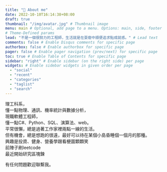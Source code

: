 ```yaml
---
title: "📃 About me"
date: 2022-10-10T16:14:38+08:00
draft: true
thumbnail: "/img/avatar.jpg" # Thumbnail image
menu: main # Optional, add page to a menu. Options: main, side, footer
# Theme-Defined params
lead: "不是一個很努力的工程師，生活就是在耍廢中順便追求點成就感。" # Lead text
comments: false # Enable Disqus comments for specific page
authorbox: false # Enable authorbox for specific page
pager: false # Enable pager navigation (prev/next) for specific page
toc: true # Enable Table of Contents for specific page
sidebar: "right" # Enable sidebar (on the right side) per page
widgets: # Enable sidebar widgets in given order per page
  - "social"
  - "recent"
  - "categories"
  - "taglist"
  - "search"
---
```

<!--more-->

理工科系，  
懂一點物理、通訊、機率統計與數據分析，  
現職軟體工程師，  
懂一點C#、Python、SQL、演算法、web。  
平常很懶，總是過著工作家裡兩點一線的生活。  
但有機會，總是想跑的很遠，最好可以待在某個小島昏睡個一個月的那種。  
興趣是投資、健身、營養學跟看梗圖顆顆笑  
前陣子刷leetcode  
最近開始研究區塊鍊  

有任何問題歡迎聯繫我。

